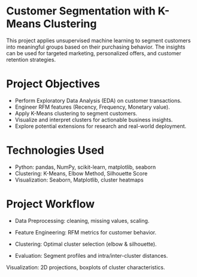 # Customer Segmentation with K-Means Clustering

This project applies unsupervised machine learning to segment customers into meaningful groups based on their purchasing behavior. The insights can be used for targeted marketing, personalized offers, and customer retention strategies.

# Project Objectives
   - Perform Exploratory Data Analysis (EDA) on customer transactions.
   - Engineer RFM features (Recency, Frequency, Monetary value).
  -  Apply K-Means clustering to segment customers.
   - Visualize and interpret clusters for actionable business insights.
   - Explore potential extensions for research and real-world deployment.

# Technologies Used

  -  Python: pandas, NumPy, scikit-learn, matplotlib, seaborn
   - Clustering: K-Means, Elbow Method, Silhouette Score
   - Visualization: Seaborn, Matplotlib, cluster heatmaps

# Project Workflow

  - Data Preprocessing: cleaning, missing values, scaling.

  - Feature Engineering: RFM metrics for customer behavior.

   - Clustering: Optimal cluster selection (elbow & silhouette).

   - Evaluation: Segment profiles and intra/inter-cluster distances.

Visualization: 2D projections, boxplots of cluster characteristics. 
